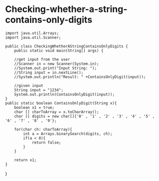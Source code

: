 # Checking-whether-a-string-contains-only-digits
    import java.util.Arrays;
    import java.util.Scanner;

    public class CheckingWhetherAStringContainsOnlyDigits {
        public static void main(String[] args) {
        
        //get input from the user
        //Scanner in = new Scanner(System.in);
        //System.out.print("Input String: ");
        //String input = in.nextLine();
        //System.out.println("Result: " +ContainsOnlyDigit(input));
        
        //given input
        String input = "1234";
        System.out.println(ContainsOnlyDigit(input));
    }
    public static boolean ContainsOnlyDigit(String x){
        boolean x1 = true;
        char [] charToArray = x.toCharArray();
        char [] digits = new char[]{'0' , '1' , '2' , '3' , '4' , '5' , '6' , '7' , '8' , '9'};
        
        for(char ch: charToArray){
            int a = Arrays.binarySearch(digits, ch);
            if(a < 0){
                return false;
            }
        }
        
        return x1;
    }
    
}
